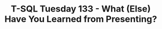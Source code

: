 ---
ref: tsql2sday133
title: T-SQL Tuesday 133 - What (Else) Have You Learned from Presenting?
excerpt: 
tags: [english, community, events, sqlfamily, tsql2sday]
categories: [english, community, events, tsql2sday]
lang: en
locale: en-GB
permalink: /blog/:year/:month/:title/
---
